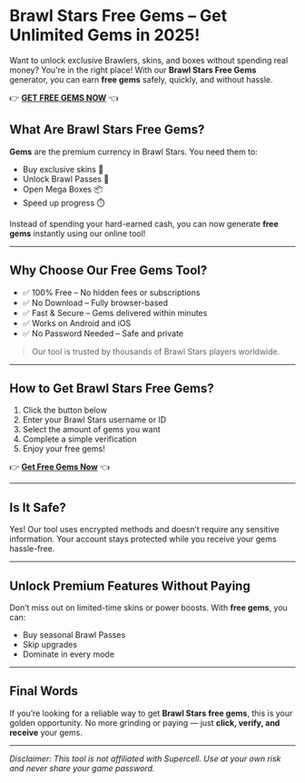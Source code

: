 # Brawl Stars Free Gems – Get Unlimited Gems in 2025!

Want to unlock exclusive Brawlers, skins, and boxes without spending real money? You're in the right place! With our **Brawl Stars Free Gems** generator, you can earn **free gems** safely, quickly, and without hassle.

👉 **[GET FREE GEMS NOW](https://ozilia.github.io/brawl-stars-free-gems/)** 👈

## What Are Brawl Stars Free Gems?

**Gems** are the premium currency in Brawl Stars. You need them to:
- Buy exclusive skins 👕
- Unlock Brawl Passes 🎫
- Open Mega Boxes 📦
- Speed up progress ⏱️

Instead of spending your hard-earned cash, you can now generate **free gems** instantly using our online tool!

---

## Why Choose Our Free Gems Tool?

- ✅ 100% Free – No hidden fees or subscriptions
- ✅ No Download – Fully browser-based
- ✅ Fast & Secure – Gems delivered within minutes
- ✅ Works on Android and iOS
- ✅ No Password Needed – Safe and private

> Our tool is trusted by thousands of Brawl Stars players worldwide.

---

## How to Get Brawl Stars Free Gems?

1. Click the button below
2. Enter your Brawl Stars username or ID
3. Select the amount of gems you want
4. Complete a simple verification
5. Enjoy your free gems!

👉 **[Get Free Gems Now](https://ozilia.github.io/brawl-stars-free-gems/)** 👈

---

## Is It Safe?

Yes! Our tool uses encrypted methods and doesn’t require any sensitive information. Your account stays protected while you receive your gems hassle-free.

---

## Unlock Premium Features Without Paying

Don’t miss out on limited-time skins or power boosts. With **free gems**, you can:
- Buy seasonal Brawl Passes
- Skip upgrades
- Dominate in every mode

---

## Final Words

If you’re looking for a reliable way to get **Brawl Stars free gems**, this is your golden opportunity. No more grinding or paying — just **click, verify, and receive** your gems.

---

*Disclaimer: This tool is not affiliated with Supercell. Use at your own risk and never share your game password.*

